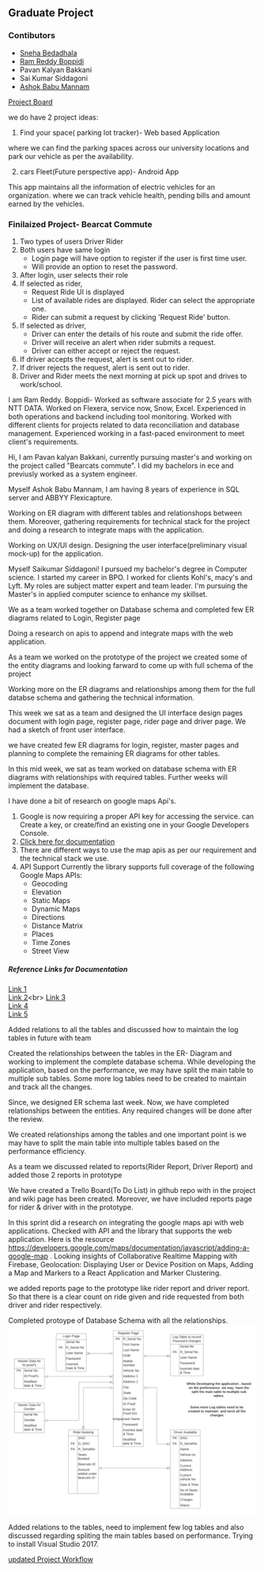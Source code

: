 ## Graduate Project 
### Contibutors
* [Sneha Bedadhala](https://github.com/snehabedadhala)
* [Ram Reddy Boppidi](https://github.com/RamReddy98)
* Pavan Kalyan Bakkani
* Sai Kumar Siddagoni
* [Ashok Babu Mannam](https://github.com/AshokBabuMannam)

[Project Board](https://github.com/users/snehabedadhala/projects/3)

we do have 2 project ideas:

1. Find your space( parking lot tracker)- Web based Application

where we can find the parking spaces across our university locations and park our vehicle as per the availability.

2. cars Fleet(Future perspective app)- Android App

This app maintains all the information of electric vehicles for an organization. where we can track vehicle health, pending bills and amount earned by the vehicles.


### Finilaized Project- Bearcat Commute

1. Two types of users
	Driver
	Rider
2. Both users have same login
	* Login page will have option to register if the user is first time user.
	* Will provide an option to reset the password.
3. After login, user selects their role
4. If selected as rider, 
	* Request Ride UI is displayed
	* List of available rides are displayed. Rider can select the appropriate one.
	* Rider can submit a request by clicking 'Request Ride' button.
5. If selected as driver,
	* Driver can enter the details of his route and submit the ride offer.
	* Driver will receive an alert when rider submits a request.
	* Driver can either accept or reject the request. 
6. If driver accepts the request, alert is sent out to rider.
7. If driver rejects the request, alert is sent out to rider.
8. Driver and Rider meets the next morning at pick up spot and drives to work/school.


I am Ram Reddy. Boppidi- Worked as software associate for 2.5 years with NTT DATA. Worked on Flexera, service now, Snow, Excel. Experienced in both operations and backend including tool monitoring. Worked with different clients for projects related to data reconciliation and database management. Experienced working in a fast-paced environment to meet client's requirements.


Hi, I am Pavan kalyan Bakkani, currently pursuing master's and  working on the project called "Bearcats commute". I did my bachelors in ece and previusly worked as a system engineer.

Myself Ashok Babu Mannam, I am having 8 years of experience in SQL server and ABBYY Flexicapture.


Working on ER diagram with different tables and relationshops between them. Moreover, gathering requirements for technical stack for the project and doing a research to integrate maps with the application.

Working on UX/UI design. Designing the user interface(preliminary visual mock-up) for the application. 


Myself Saikumar Siddagoni! I pursued my bachelor's degree in Computer science. I started my career in BPO. I worked for clients Kohl's, macy's and Lyft. My roles are subject matter expert and team leader. I'm pursuing the Master's in applied computer science to enhance my skillset.

We as a team worked together on Database schema and completed few ER diagrams related to Login, Register page

Doing a research on apis to append and integrate maps with the web application.


As a team we worked on the prototype of the project we created some of the entity diagrams and looking farward to come up with full schema of the project

Working more on the ER diagrams and relationships among them for the full databse schema and gathering the technical information.

This week we sat as a team and designed the UI interface design pages document with login page, register page, rider page and driver page. We had a sketch of front user interface.

we have created few ER diagrams for login, register, master pages and planning to complete the remaining ER diagrams for other tables.

In this mid week, we sat as team worked on database schema with ER diagrams with relationships with required tables. Further weeks will implement the database.

I have done a bit of research on google maps Api's.

1. Google is now requiring a proper API key for accessing the service. can Create a key, or create/find an existing one in your Google Developers Console.
2. [Click here for documentation](https://developers.google.com/maps/documentation/geocoding/get-api-key)
3. There are different ways to use the map apis as per our requirement and the technical stack we use.
4. API Support
   Currently the library supports full coverage of the following Google Maps APIs:
   * Geocoding
   * Elevation
   * Static Maps
   * Dynamic Maps
   * Directions
   * Distance Matrix
   * Places
   * Time Zones
   * Street View

##### Reference Links for Documentation

[Link 1](https://developers.google.com/maps/documentation)<br>
[Link 2](https://developers.google.com/maps/faq#:~:text=The%20Google%20Maps%20Platform%20is,retrieve%20data%20from%20Google%20Maps.)<br>
[Link 3](https://cloud.google.com/blog/products/maps-platform/three-ways-add-map-implementation-your-app-and-when-use-each)<br>
[Link 4](https://mapsplatform.google.com/pricing/#:~:text=You%20won't%20be%20charged,your%20%24200%20monthly%20credit)<br>
[Link 5](https://developers.google.com/maps/documentation/javascript/get-api-key)

Added relations to all the tables and discussed how to maintain the log tables in future with team


Created the relationships between the tables in the ER- Diagram and working to implement the complete database schema. While developing the application, based on the performance, we may have split the main table to multiple sub tables. Some more log tables need to be created to maintain and track all the changes.

Since, we designed ER schema last week. Now, we have completed relationships between the entities. Any required changes will be done after the review.

We created relationships among the tables and one important point is we may have to split the main table into multiple tables based on the performance efficiency.

As a team we discussed related to reports(Rider Report, Driver Report) and added those 2 reports in prototype

We have created a Trello Board(To Do List) in github repo with in the project and wiki page has been created. Moreover, we have included reports page for rider & driver with in the prototype.

In this sprint did a research on integrating the google maps api with web applications. Checked with API and the library that supports the web application. Here is the resource https://developers.google.com/maps/documentation/javascript/adding-a-google-map . Looking insights of Collaborative Realtime Mapping with Firebase, Geolocation: Displaying User or Device Position on Maps, Adding a Map and Markers to a React Application and Marker Clustering.

we added reports page to the prototype like rider report and driver report. So that there is a clear count on ride given and ride requested from both driver and rider respectively.

Completed protoype of Database Schema with all the relationships. 
![ER Diagram](ERDiagram.jpeg)

Added relations to the tables, need to implement few log tables and also discussed regarding spliting the main tables based on performance. Trying to install Visual Studio 2017.

[updated Project Workflow](https://github.com/snehabedadhala/GDPTeam01/files/9536294/Project.Workflow.pdf)